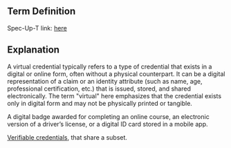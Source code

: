 ## Term Definition

Spec-Up-T link: <a href='https://weboftrust.github.io/WOT-terms/docs/glossary/virtual-credential'>here</a>

## Explanation
A virtual credential typically refers to a type of credential that exists in a digital or online form, often without a physical counterpart. It can be a digital representation of a claim or an identity attribute (such as name, age, professional certification, etc.) that is issued, stored, and shared electronically. The term "virtual" here emphasizes that the credential exists only in digital form and may not be physically printed or tangible.

A digital badge awarded for completing an online course, an electronic version of a driver’s license, or a digital ID card stored in a mobile app.

[Verifiable credentials](verifiable-credential), that share a subset.